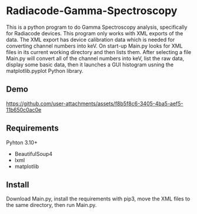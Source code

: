 # Radiacode-Gamma-Spectroscopy

This is a python program to do Gamma Spectroscopy analysis, specifically for Radiacode devices. This program only works with XML exports of the data. The XML export has device calibration data which is needed for converting channel numbers into keV. On start-up Main.py looks for XML files in its current working directory and then lists them. After selecting a file Main.py will convert all of the channel numbers into keV, list the raw data, display some basic data, then it launches a GUI histogram usning the matplotlib.pyplot Python library.

## Demo
https://github.com/user-attachments/assets/f8b5f8c6-3405-4ba5-aef5-11b650c0ac0e

## Requirements
Pyhton 3.10+
- BeautifulSoup4
- lxml
- matplotlib

## Install
Download Main.py, install the requirements with pip3, move the XML files to the same directory, then run Main.py. 
